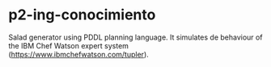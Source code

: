 # p2-ing-conocimiento
Salad generator using PDDL planning language. It simulates de behaviour of the IBM Chef Watson expert system (https://www.ibmchefwatson.com/tupler).
